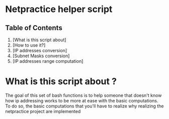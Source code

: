 # Netpractice helper script

## Table of Contents

1. [What is this script about]
2. [How to use it?]
3. [IP addresses conversion]
4. [Subnet Masks conversion]
5. [IP addresses range computation]

# What is this script about ? 
The goal of this set of bash functions is to help someone that doesn't know how ip addressing
works to be more at ease with the basic computations. To do so, the basic computations that
you'll have to realize why realizing the netpractice project are implemented
